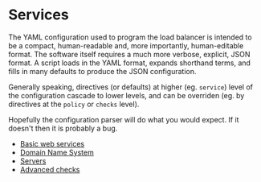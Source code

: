 # Services

The YAML configuration used to program the load balancer is intended
to be a compact, human-readable and, more importantly, human-editable
format. The software itself requires a much more verbose, explicit,
JSON format. A script loads in the YAML format, expands shorthand terms,
and fills in many defaults to produce the JSON configuration.

Generally speaking, directives (or defaults) at higher (eg. `service`)
level of the configuration cascade to lower levels, and can be
overriden (eg. by directives at the `policy` or `checks` level).

Hopefully the configuration parser will do what you would expect. If it
doesn't then it is probably a bug.

* [Basic web services](basic.md)
* [Domain Name System](domain.md)
* [Servers](servers.md)
* [Advanced checks](advanced.md)

